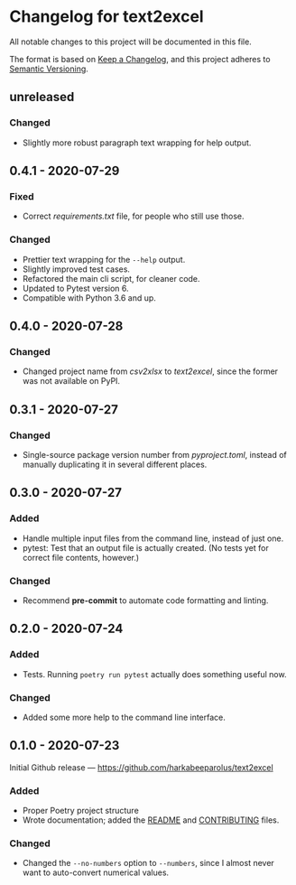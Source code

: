 # Changelog for text2excel

All notable changes to this project will be documented in this file.

The format is based on
[Keep a Changelog](https://keepachangelog.com/en/1.0.0/),
and this project adheres to
[Semantic Versioning](https://semver.org/spec/v2.0.0.html).

## unreleased

### Changed

- Slightly more robust paragraph text wrapping for help output.

## 0.4.1 - 2020-07-29

### Fixed

- Correct *requirements.txt* file, for people who still use those.

### Changed

- Prettier text wrapping for the `--help` output.
- Slightly improved test cases.
- Refactored the main cli script, for cleaner code.
- Updated to Pytest version 6.
- Compatible with Python 3.6 and up.

## 0.4.0 - 2020-07-28

### Changed

- Changed project name from *csv2xlsx* to *text2excel*, since the former was
  not available on PyPI.

## 0.3.1 - 2020-07-27

### Changed

- Single-source package version number from _pyproject.toml_, instead of
  manually duplicating it in several different places.

## 0.3.0 - 2020-07-27

### Added

- Handle multiple input files from the command line, instead of just one.
- pytest: Test that an output file is actually created.
  (No tests yet for correct file contents, however.)

### Changed

- Recommend __pre-commit__ to automate code formatting and linting.

## 0.2.0 - 2020-07-24

### Added

- Tests. Running `poetry run pytest` actually does something useful now.

### Changed

- Added some more help to the command line interface.

## 0.1.0 - 2020-07-23

Initial Github release — <https://github.com/harkabeeparolus/text2excel>

### Added

- Proper Poetry project structure
- Wrote documentation; added the [README](README.md)
  and [CONTRIBUTING](CONTRIBUTING.md) files.

### Changed

- Changed the `--no-numbers` option to `--numbers`, since I almost never
  want to auto-convert numerical values.
